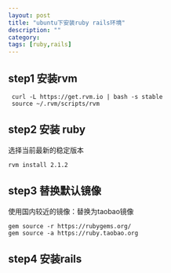 ```yaml
---
layout: post
title: "ubuntu下安装ruby rails环境"
description: ""
category: 
tags: [ruby,rails]
---
```



## step1 安装rvm

     curl -L https://get.rvm.io | bash -s stable
     source ~/.rvm/scripts/rvm


## step2 安装 ruby

选择当前最新的稳定版本

    rvm install 2.1.2


## step3 替换默认镜像

使用国内较近的镜像：替换为taobao镜像

    gem source -r https://rubygems.org/
    gem source -a https://ruby.taobao.org

## step4 安装rails